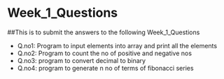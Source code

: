 # Week_1_Questions

##This is to submit the answers to the following Week_1_Questions
- Q.no1: Program to input elements into array and print all the elements
- Q.no2: Program to count the no of positive and negative nos
- Q.no3: program to convert decimal to binary
- Q.no4: program to generate n no of terms of fibonacci series